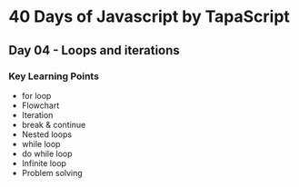 # 40 Days of Javascript by TapaScript
## Day 04 - Loops and iterations

### Key Learning Points
- for loop
- Flowchart
- Iteration
- break & continue
- Nested loops
- while loop
- do while loop
- Infinite loop
- Problem solving 